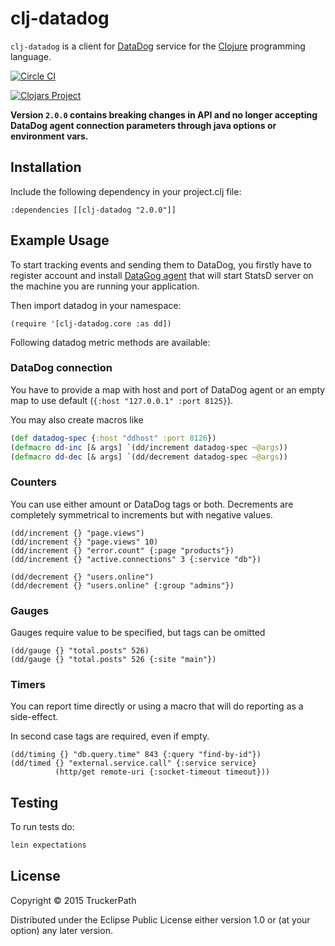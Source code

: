 # clj-datadog

`clj-datadog` is a client for [DataDog](https://www.datadoghq.com) service
for the [Clojure](http://clojure.org) programming language.

[![Circle CI](https://circleci.com/gh/truckerpathteam/clj-datadog.svg?style=shield)](https://circleci.com/gh/truckerpathteam/clj-datadog)

[![Clojars Project](http://clojars.org/clj-datadog/latest-version.svg)](https://clojars.org/clj-datadog)

**Version `2.0.0` contains breaking changes in API and no longer accepting
DataDog agent connection parameters through java options or environment vars.**

## Installation

Include the following dependency in your project.clj file:

    :dependencies [[clj-datadog "2.0.0"]]


## Example Usage

To start tracking events and sending them to DataDog, you firstly have
to register account and install
[DataGog agent](http://docs.datadoghq.com/guides/basic_agent_usage/)
that will start StatsD server on the machine you are running your
application.

Then import datadog in your namespace:

    (require '[clj-datadog.core :as dd])

Following datadog metric methods are available:

### DataDog connection

You have to provide a map with host and port of DataDog agent or an empty map
to use default (`{:host "127.0.0.1" :port 8125}`).

You may also create macros like
```clojure
(def datadog-spec {:host "ddhost" :port 8126})
(defmacro dd-inc [& args] `(dd/increment datadog-spec ~@args))
(defmacro dd-dec [& args] `(dd/decrement datadog-spec ~@args))
```

### Counters

You can use either amount or DataDog tags or both.
Decrements are completely symmetrical to increments but
with negative values.

    (dd/increment {} "page.views")
    (dd/increment {} "page.views" 10)
    (dd/increment {} "error.count" {:page "products"})
    (dd/increment {} "active.connections" 3 {:service "db"})

    (dd/decrement {} "users.online")
    (dd/decrement {} "users.online" {:group "admins"})

### Gauges

Gauges require value to be specified, but tags can be omitted

    (dd/gauge {} "total.posts" 526)
    (dd/gauge {} "total.posts" 526 {:site "main"})

### Timers

You can report time directly or using a macro that
will do reporting as a side-effect.

In second case tags are required, even if empty.

    (dd/timing {} "db.query.time" 843 {:query "find-by-id"})
    (dd/timed {} "external.service.call" {:service service}
              (http/get remote-uri {:socket-timeout timeout}))

## Testing

To run tests do:
```bash
lein expectations
```

## License

Copyright © 2015 TruckerPath

Distributed under the Eclipse Public License either version 1.0 or (at
your option) any later version.
